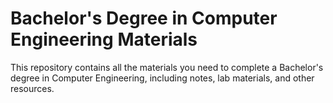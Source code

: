 # Bachelor's Degree in Computer Engineering Materials
This repository contains all the materials you need to complete a Bachelor's degree in Computer Engineering, including notes, lab materials, and other resources.

